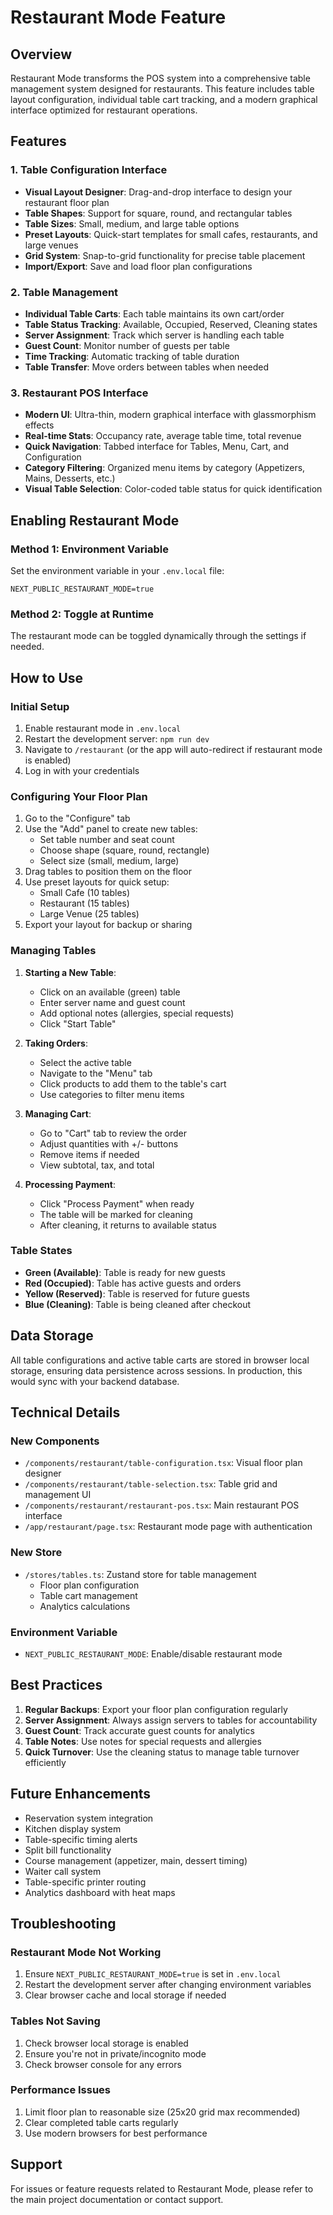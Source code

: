 # Restaurant Mode Feature

## Overview
Restaurant Mode transforms the POS system into a comprehensive table management system designed for restaurants. This feature includes table layout configuration, individual table cart tracking, and a modern graphical interface optimized for restaurant operations.

## Features

### 1. Table Configuration Interface
- **Visual Layout Designer**: Drag-and-drop interface to design your restaurant floor plan
- **Table Shapes**: Support for square, round, and rectangular tables
- **Table Sizes**: Small, medium, and large table options
- **Preset Layouts**: Quick-start templates for small cafes, restaurants, and large venues
- **Grid System**: Snap-to-grid functionality for precise table placement
- **Import/Export**: Save and load floor plan configurations

### 2. Table Management
- **Individual Table Carts**: Each table maintains its own cart/order
- **Table Status Tracking**: Available, Occupied, Reserved, Cleaning states
- **Server Assignment**: Track which server is handling each table
- **Guest Count**: Monitor number of guests per table
- **Time Tracking**: Automatic tracking of table duration
- **Table Transfer**: Move orders between tables when needed

### 3. Restaurant POS Interface
- **Modern UI**: Ultra-thin, modern graphical interface with glassmorphism effects
- **Real-time Stats**: Occupancy rate, average table time, total revenue
- **Quick Navigation**: Tabbed interface for Tables, Menu, Cart, and Configuration
- **Category Filtering**: Organized menu items by category (Appetizers, Mains, Desserts, etc.)
- **Visual Table Selection**: Color-coded table status for quick identification

## Enabling Restaurant Mode

### Method 1: Environment Variable
Set the environment variable in your `.env.local` file:

```env
NEXT_PUBLIC_RESTAURANT_MODE=true
```

### Method 2: Toggle at Runtime
The restaurant mode can be toggled dynamically through the settings if needed.

## How to Use

### Initial Setup
1. Enable restaurant mode in `.env.local`
2. Restart the development server: `npm run dev`
3. Navigate to `/restaurant` (or the app will auto-redirect if restaurant mode is enabled)
4. Log in with your credentials

### Configuring Your Floor Plan
1. Go to the "Configure" tab
2. Use the "Add" panel to create new tables:
   - Set table number and seat count
   - Choose shape (square, round, rectangle)
   - Select size (small, medium, large)
3. Drag tables to position them on the floor
4. Use preset layouts for quick setup:
   - Small Cafe (10 tables)
   - Restaurant (15 tables)
   - Large Venue (25 tables)
5. Export your layout for backup or sharing

### Managing Tables
1. **Starting a New Table**:
   - Click on an available (green) table
   - Enter server name and guest count
   - Add optional notes (allergies, special requests)
   - Click "Start Table"

2. **Taking Orders**:
   - Select the active table
   - Navigate to the "Menu" tab
   - Click products to add them to the table's cart
   - Use categories to filter menu items

3. **Managing Cart**:
   - Go to "Cart" tab to review the order
   - Adjust quantities with +/- buttons
   - Remove items if needed
   - View subtotal, tax, and total

4. **Processing Payment**:
   - Click "Process Payment" when ready
   - The table will be marked for cleaning
   - After cleaning, it returns to available status

### Table States
- **Green (Available)**: Table is ready for new guests
- **Red (Occupied)**: Table has active guests and orders
- **Yellow (Reserved)**: Table is reserved for future guests
- **Blue (Cleaning)**: Table is being cleaned after checkout

## Data Storage
All table configurations and active table carts are stored in browser local storage, ensuring data persistence across sessions. In production, this would sync with your backend database.

## Technical Details

### New Components
- `/components/restaurant/table-configuration.tsx`: Visual floor plan designer
- `/components/restaurant/table-selection.tsx`: Table grid and management UI
- `/components/restaurant/restaurant-pos.tsx`: Main restaurant POS interface
- `/app/restaurant/page.tsx`: Restaurant mode page with authentication

### New Store
- `/stores/tables.ts`: Zustand store for table management
  - Floor plan configuration
  - Table cart management
  - Analytics calculations

### Environment Variable
- `NEXT_PUBLIC_RESTAURANT_MODE`: Enable/disable restaurant mode

## Best Practices

1. **Regular Backups**: Export your floor plan configuration regularly
2. **Server Assignment**: Always assign servers to tables for accountability
3. **Guest Count**: Track accurate guest counts for analytics
4. **Table Notes**: Use notes for special requests and allergies
5. **Quick Turnover**: Use the cleaning status to manage table turnover efficiently

## Future Enhancements
- Reservation system integration
- Kitchen display system
- Table-specific timing alerts
- Split bill functionality
- Course management (appetizer, main, dessert timing)
- Waiter call system
- Table-specific printer routing
- Analytics dashboard with heat maps

## Troubleshooting

### Restaurant Mode Not Working
1. Ensure `NEXT_PUBLIC_RESTAURANT_MODE=true` is set in `.env.local`
2. Restart the development server after changing environment variables
3. Clear browser cache and local storage if needed

### Tables Not Saving
1. Check browser local storage is enabled
2. Ensure you're not in private/incognito mode
3. Check browser console for any errors

### Performance Issues
1. Limit floor plan to reasonable size (25x20 grid max recommended)
2. Clear completed table carts regularly
3. Use modern browsers for best performance

## Support
For issues or feature requests related to Restaurant Mode, please refer to the main project documentation or contact support.